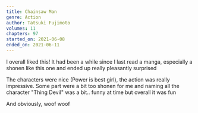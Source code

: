 ```yaml
---
title: Chainsaw Man
genre: Action
author: Tatsuki Fujimoto
volumes: 11
chapters: 97
started_on: 2021-06-08
ended_on: 2021-06-11
---
```


I overall liked this! It had been a while since I last read a manga, especially a shonen like this one and ended up really pleasantly surprised

The characters were nice (Power is best girl), the action was really impressive. Some part were a bit too shonen for me and naming all the character "Thing Devil" was a bit.. funny at time but overall it was fun

And obviously, woof woof
